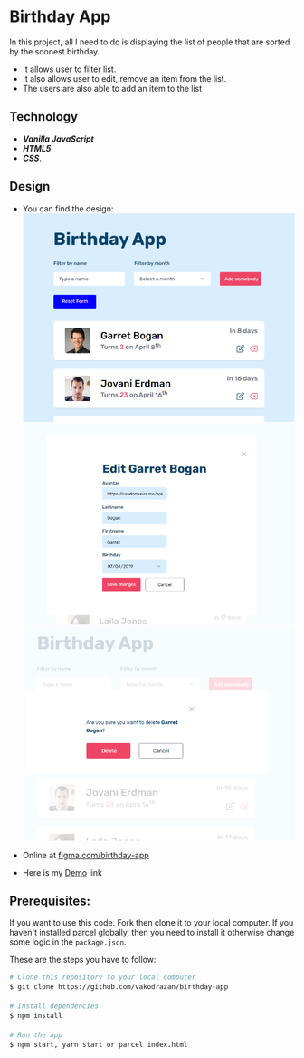 # Birthday App

In this project, all I need to do is displaying the list of people that are sorted by the soonest birthday.

- It allows user to filter list.
- It also allows user to edit, remove an item from the list.
- The users are also able to add an item to the list

## Technology

- **_Vanilla JavaScript_**
- **_HTML5_**
- **_CSS_**.

## Design

- You can find the design:
  ![ScreenShoot](./assets/homepage.png)
  ![ScreenShoot](./assets/edit-page.png)
  ![ScreenShoot](./assets/delete-page.png)

- Online at [figma.com/birthday-app](https://www.figma.com/file/bb1Mie5R3mUhR77PtGG8bJ/Birthday-App?node-id=0%3A1)
- Here is my [Demo](https://github.com/vakodrazan/birthday-app) link

## Prerequisites:

If you want to use this code. Fork then clone it to your local computer. If you haven't installed parcel globally, then you need to install it otherwise change some logic in the `package.json`.

These are the steps you have to follow:

```bash
# Clone this repository to your local computer
$ git clone https://github.com/vakodrazan/birthday-app

# Install dependencies
$ npm install

# Run the app
$ npm start, yarn start or parcel index.html
```
